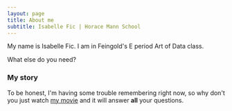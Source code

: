 ```yaml
---
layout: page
title: About me
subtitle: Isabelle Fic | Horace Mann School
---
```


My name is Isabelle Fic. I am in Feingold's E period Art of Data class.

What else do you need?

### My story

To be honest, I'm having some trouble remembering right now, so why don't you just watch [my movie](https://en.wikipedia.org/wiki/The_Princess_Bride_%28film%29) and it will answer **all** your questions.
